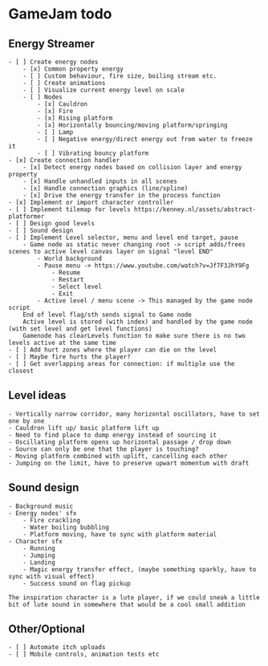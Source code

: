 # GameJam todo

## Energy Streamer
    
    - [ ] Create energy nodes
        - [x] Common property energy
        - [ ] Custom behaviour, fire size, boiling stream etc.
        - [ ] Create animations
        - [ ] Visualize current energy level on scale
        - [ ] Nodes
            - [x] Cauldron
            - [x] Fire
            - [x] Rising platform
            - [x] Horizontally bouncing/moving platform/springing
            - [ ] Lamp
            - [ ] Negative energy/direct energy out from water to freeze it
            - [ ] Vibrating bouncy platform
    - [x] Create connection handler
        - [x] Detect energy nodes based on collision layer and energy property
        - [x] Handle unhandled inputs in all scenes
        - [x] Handle connection graphics (line/spline)
        - [x] Drive the energy transfer in the process function
    - [x] Implement or import character controller
    - [ ] Implement tilemap for levels https://kenney.nl/assets/abstract-platformer
    - [ ] Design good levels
    - [ ] Sound design
    - [ ] Implement Level selector, menu and level end target, pause
        - Game node as static never changing root -> script adds/frees scenes to active level canvas layer on signal "level END"
            - World background
            - Pause menu -> https://www.youtube.com/watch?v=Jf7F3JhY9Fg
                - Resume
                - Restart
                - Select level
                - Exit
            - Active level / menu scene -> This managed by the game node script
        End of level flag/sth sends signal to Game node
        Active level is stored (with index) and handled by the game node (with set level and get level functions)
        Gamenode has clearLevels function to make sure there is no two levels active at the same time
    - [ ] Add hurt zones where the player can die on the level
    - [ ] Maybe fire hurts the player?
    - [ ] Get overlapping areas for connection: if multiple use the closest

## Level ideas
    - Vertically narrow corridor, many horizontal oscillators, have to set one by one
    - Cauldron lift up/ basic platform lift up
    - Need to find place to dump energy instead of sourcing it
    - Oscillating platform opens up horizontal passage / drop down
    - Source can only be one that the player is touching?
    - Moving platform combined with uplift, cancelling each other
    - Jumping on the limit, have to preserve upwart momentum with draft

## Sound design
    - Background music
    - Energy nodes' sfx
        - Fire crackling
        - Water boiling bubbling
        - Platform moving, have to sync with platform material
    - Character sfx
        - Running
        - Jumping
        - Landing
        - Magic energy transfer effect, (maybe something sparkly, have to sync with visual effect)
        - Success sound on flag pickup
    
    The inspiration character is a lute player, if we could sneak a little bit of lute sound in somewhere that would be a cool small addition

## Other/Optional

    - [ ] Automate itch uploads
    - [ ] Mobile controls, animation tests etc